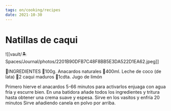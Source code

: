 ```yaml
---
tags: on/cooking/recipes
date: 2021-10-30
---
```

# Natillas de caqui
![[vault/🏝 Spaces/Journal/photos/2201B90DFB7C48F8BB5E3DA522D1EA62.jpeg]]

📝INGREDIENTES
🌱100g. Anacardos naturales
🌱400ml. Leche de coco (de lata)
🌱2 caqui maduros
🌱1cdta. Jugo de limón

Primero hierve el anacardos 5-66 minutos para activarlos enjuaga con agua fría y escurre bien.
En una batidora añade todos los ingredientes y tritura hasta obtener una crema suave y espesa.
Sirve en los vasitos y enfría 20 minutos
Sirve añadiendo canela en polvo por arriba.